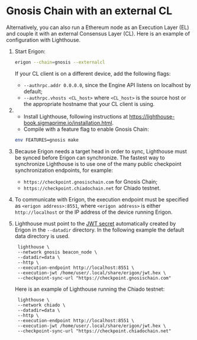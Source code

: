 # Gnosis Chain with an external CL

Alternatively, you can also run a Ethereum node as an Execution Layer (EL) and couple it with an external Consensus Layer (CL). Here is an example of configuration with Lighthouse.

1. Start Erigon:

    ```bash
    erigon --chain=gnosis --externalcl 
    ```

    If your CL client is on a different device, add the following flags:
    - `--authrpc.addr 0.0.0.0`, since the Engine API listens on localhost by default;
    - `--authrpc.vhosts <CL_host>` where `<CL_host>` is the source host or the appropriate hostname that your CL client is using.



2. - Install Lighthouse, following instructions at <https://lighthouse-book.sigmaprime.io/installation.html>.
    - Compile with a feature flag to enable Gnosis Chain:
    ```bash
    env FEATURES=gnosis make
    ```


3. Because Erigon needs a target head in order to sync, Lighthouse must be synced before Erigon can synchronize. The fastest way to synchronize Lighthouse is to use one of the many public checkpoint synchronization endpoints, for example:

    - `https://checkpoint.gnosischain.com` for Gnosis Chain;
    - `https://checkpoint.chiadochain.net` for Chiado testnet.


4. To communicate with Erigon, the execution endpoint must be specified as `<erigon address>:8551`, where `<erigon address>` is either `http://localhost` or the IP address of the device running Erigon.

5. Lighthouse must point to the [JWT secret](../advanced/jwt.md) automatically created by Erigon in the `--datadir` directory. In the following example the default data directory is used.

        lighthouse \
        --network gnosis beacon_node \
        --datadir=data \
        --http \
        --execution-endpoint http://localhost:8551 \
        --execution-jwt /home/user/.local/share/erigon/jwt.hex \
        --checkpoint-sync-url "https://checkpoint.gnosischain.com"

    Here is an example of Lighthouse running the Chiado testnet:

        lighthouse \
        --network chiado \
        --datadir=data \
        --http \
        --execution-endpoint http://localhost:8551 \
        --execution-jwt /home/user/.local/share/erigon/jwt.hex \
        --checkpoint-sync-url "https://checkpoint.chiadochain.net"
